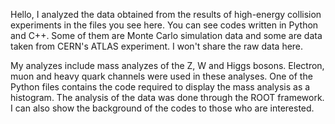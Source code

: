 Hello, I analyzed the data obtained from the results of high-energy collision experiments in the files you see here.
You can see codes written in Python and C++. 
Some of them are Monte Carlo simulation data and some are data taken from CERN's ATLAS experiment.
I won't share the raw data here.

My analyzes include mass analyzes of the Z, W and Higgs bosons.
Electron, muon and heavy quark channels were used in these analyses.
One of the Python files contains the code required to display the mass analysis as a histogram.
The analysis of the data was done through the ROOT framework.
I can also show the background of the codes to those who are interested.
